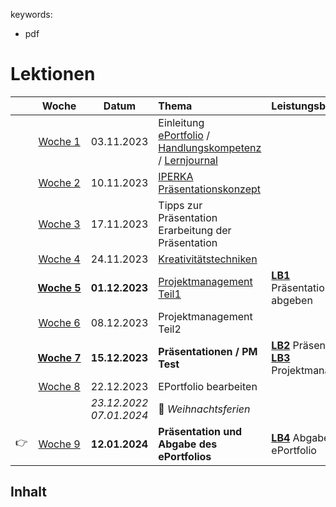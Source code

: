 keywords:
  - pdf

# Lektionen

||Woche | Datum | Thema | Leistungsbewertung
:---:|:---:|:---:|:---|:---
||[Woche&nbsp;1](./woche-1.md) | 03.11.2023 | Einleitung<br/> [ePortfolio](../themen/eportfolio.md) / [Handlungskompetenz](../themen/handlungskompetenz.md) / [Lernjournal](../themen/lernjournal.md) | 
||[Woche&nbsp;2](./woche-2.md) | 10.11.2023 | [IPERKA](../themen/iperka.md)<br/>[Präsentationskonzept](../themen/praesentationskonzept.md) | 
||[Woche&nbsp;3](./woche-3.md) | 17.11.2023 | Tipps zur Präsentation<br/>Erarbeitung der Präsentation | 
||[Woche&nbsp;4](./woche-4.md) | 24.11.2023 | [Kreativitätstechniken](../themen/kreativitaetstechniken.md) | 
||[**Woche&nbsp;5**](./woche-5.md) | **01.12.2023** | [Projektmanagement Teil1](../themen/projektmanagement.md) | [**LB1**](../beurteilungen/LB1.md) Präsentationskonzept abgeben
||[Woche&nbsp;6](./woche-6.md) | 08.12.2023 | Projektmanagement Teil2 | 
||[**Woche&nbsp;7**](./woche-7.md) | **15.12.2023** | **Präsentationen / PM Test** | [**LB2**](../beurteilungen/LB2.md) Präsentation<br/>[**LB3**](../beurteilungen/LB3.md) Projektmanagement
||[Woche&nbsp;8](./woche-8.md) | 22.12.2023 | EPortfolio bearbeiten | 
||| _23.12.2022_<br/>_07.01.2024_| :christmas_tree: *Weihnachtsferien* | 
:point_right:|[Woche&nbsp;9](./woche-9.md) | **12.01.2024** | **Präsentation und Abgabe des ePortfolios** | [**LB4**](../beurteilungen/LB4.md) Abgabe ePortfolio

## Inhalt

<DocCardList />
